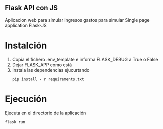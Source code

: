 ## Flask API con JS
Aplicacion web para simular ingresos gastos para simular Single page application Flask-JS

# Instalción

1. Copia el fichero .env_template e informa FLASK_DEBUG a True o False
2. Dejar FLASK_APP como está
3. Instala las dependencias ejucurtando
    ````
    pip install - r requirements.txt
    `````


# Ejecución
Ejecuta en el directorio de la aplicación

`````
flask run 

`````

